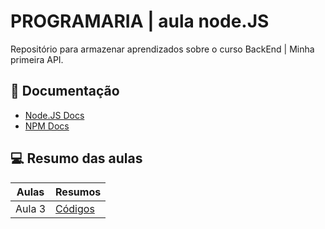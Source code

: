 
# PROGRAMARIA | aula node.JS

Repositório para armazenar aprendizados sobre o curso BackEnd | Minha primeira API.


## 📖 Documentação
- [Node.JS Docs](https://nodejs.org/docs/latest/api/)
- [NPM Docs](https://docs.npmjs.com/)

## 💻 Resumo das aulas

| Aulas | Resumos |
|--------|--------|
|Aula 3 | [Códigos](https://www.remnote.com/w/659c27aa073baef0464c2116/Aula-3-VQs0dkt1N2McYXQud) |
